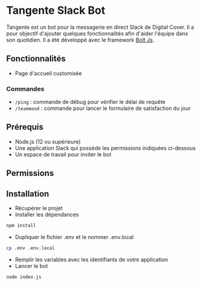 # Tangente Slack Bot

Tangente est un bot pour la messagerie en direct Slack de Digital Cover. Il a pour objectif d'ajouter quelques fonctionnalités afin d'aider l'équipe dans son quotidien. Il a été développé avec le framework [Bolt Js](https://slack.dev/bolt-js/concepts).

## Fonctionnalités

- Page d'accueil customisée

### Commandes

- `/ping` : commande de débug pour vérifier le délai de requête
- `/teammood` : commande pour lancer le formulaire de satisfaction du jour

## Prérequis

- Node.js (12 ou supérieure)
- Une application Slack qui possède les permissions indiquées ci-dessous
- Un espace de travail pour inviter le bot

## Permissions

## Installation

- Récupérer le projet
- Installer les dépendances
```sh
npm install
```
- Dupliquer le fichier .env et le nommer .env.local
```sh
cp .env .env.local
```
- Remplir les variables avec les identifiants de votre application
- Lancer le bot
```sh
node index.js
```